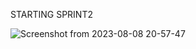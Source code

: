 STARTING SPRINT2



![Screenshot from 2023-08-08 20-57-47](https://github.com/kahenyamercy/alx-higher_level_programming/assets/125854507/7c58e0c0-7b82-436a-b4b4-69b0a335e435)
